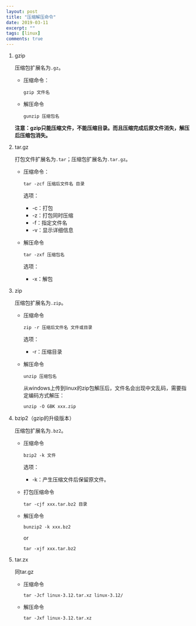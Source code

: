 ```yaml
---
layout: post
title: "压缩解压命令"
date: 2019-03-11
excerpt: ""
tags: [linux]
comments: true
---
```


1. gzip

   压缩包扩展名为`.gz`。

   - 压缩命令：

       ```shell
       gzip 文件名
       ```

   - 解压命令

       ```shell
       gunzip 压缩包名
       ```

   **注意：gzip只能压缩文件，不能压缩目录。而且压缩完成后原文件消失，解压后压缩包消失。**

2. tar.gz

   打包文件扩展名为`.tar`；压缩包扩展名为`.tar.gz`。

   - 压缩命令：

       ```shell
       tar -zcf 压缩后文件名 目录
       ```

       选项：

       - -c：打包
       - -z：打包同时压缩
       - -f：指定文件名
       - -v：显示详细信息

   - 解压命令

       ```shell
       tar -zxf 压缩包名
       ```

       选项：

       - -x：解包

3. zip

   压缩包扩展名为`.zip`。

   - 压缩命令

     ```shell
     zip -r 压缩后文件名 文件或目录
     ```

     选项：

     - -r：压缩目录

   - 解压命令

     ```shell
     unzip 压缩包名
     ```
     从windows上传到linux的zip包解压后，文件名会出现中文乱码，需要指定编码方式解压：
     ```shell
     unzip -O GBK xxx.zip
     ```

4. bzip2（gzip的升级版本）

   压缩包扩展名为`.bz2`。

   - 压缩命令

     ```shell
     bzip2 -k 文件
     ```

     选项：

     - -k：产生压缩文件后保留原文件。

   - 打包压缩命令

     ```shell
     tar -cjf xxx.tar.bz2 目录
     ```

   - 解压命令

     ```shell
     bunzip2 -k xxx.bz2
     ```

     or

     ```shell
     tar -xjf xxx.tar.bz2
     ```

5. tar.zx

   同tar.gz

   - 压缩命令

     ```shell
     tar -Jcf linux-3.12.tar.xz linux-3.12/
     ```

   - 解压命令

     ```shell
     tar -Jxf linux-3.12.tar.xz
     ```

     